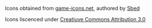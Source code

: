 Icons obtained from [game-icons.net](game-icons.net), authored by [Sbed](http://opengameart.org/content/95-game-icons)

Icons liscenced under [Creatiuve Commons Attribution 3.0](https://creativecommons.org/licenses/by/3.0/legalcode)
